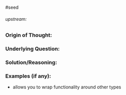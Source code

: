 #seed 
###### upstream: 

### Origin of Thought:


### Underlying Question: 


### Solution/Reasoning: 


### Examples (if any): 

- allows you to wrap functionality around other types 
